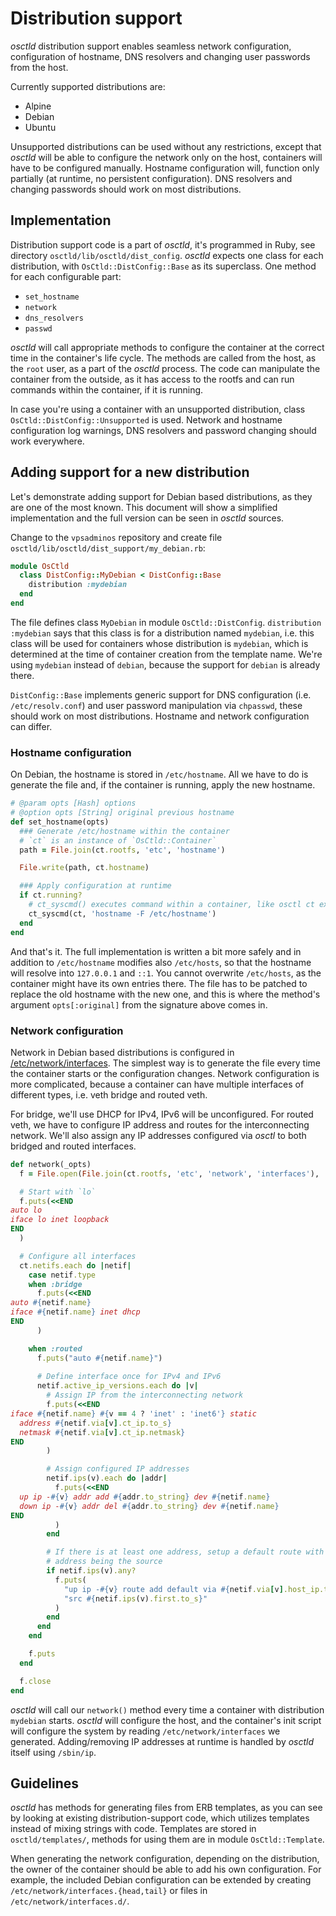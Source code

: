 # Distribution support
*osctld* distribution support enables seamless network configuration,
configuration of hostname, DNS resolvers and changing user passwords from
the host.

Currently supported distributions are:

 - Alpine
 - Debian
 - Ubuntu

Unsupported distributions can be used without any restrictions, except that
*osctld* will be able to configure the network only on the host, containers will
have to be configured manually. Hostname configuration will, function only
partially (at runtime, no persistent configuration). DNS resolvers and changing
passwords should work on most distributions.

## Implementation
Distribution support code is a part of *osctld*, it's programmed in Ruby,
see directory `osctld/lib/osctld/dist_config`. *osctld* expects one class for
each distribution, with `OsCtld::DistConfig::Base` as its superclass. One method
for each configurable part:

 - `set_hostname`
 - `network`
 - `dns_resolvers`
 - `passwd`

*osctld* will call appropriate methods to configure the container at the correct
time in the container's life cycle. The methods are called from the host, as
the `root` user, as a part of the *osctld* process. The code can manipulate
the container from the outside, as it has access to the rootfs and can run
commands within the container, if it is running.

In case you're using a container with an unsupported distribution, class
`OsCtld::DistConfig::Unsupported` is used. Network and hostname configuration
log warnings, DNS resolvers and password changing should work everywhere.

## Adding support for a new distribution
Let's demonstrate adding support for Debian based distributions, as they are one
of the most known. This document will show a simplified implementation
and the full version can be seen in *osctld* sources.

Change to the `vpsadminos` repository and create file
`osctld/lib/osctld/dist_support/my_debian.rb`:

```ruby
module OsCtld
  class DistConfig::MyDebian < DistConfig::Base
    distribution :mydebian
  end
end
```

The file defines class `MyDebian` in module `OsCtld::DistConfig`.
`distribution :mydebian` says that this class is for a distribution named
`mydebian`, i.e. this class will be used for containers whose distribution is
`mydebian`, which is determined at the time of container creation from
the template name. We're using `mydebian` instead of `debian`, because
the support for `debian` is already there.

`DistConfig::Base` implements generic support for DNS configuration (i.e.
`/etc/resolv.conf`) and user password manipulation via `chpasswd`, these should
work on most distributions. Hostname and network configuration can differ.

### Hostname configuration
On Debian, the hostname is stored in `/etc/hostname`. All we have to do is
generate the file and, if the container is running, apply the new hostname.

```ruby
# @param opts [Hash] options
# @option opts [String] original previous hostname
def set_hostname(opts)
  ### Generate /etc/hostname within the container
  # `ct` is an instance of `OsCtld::Container`
  path = File.join(ct.rootfs, 'etc', 'hostname')

  File.write(path, ct.hostname)

  ### Apply configuration at runtime
  if ct.running?
    # ct_syscmd() executes command within a container, like osctl ct exec
    ct_syscmd(ct, 'hostname -F /etc/hostname')
  end
end
```

And that's it. The full implementation is written a bit more safely
and in addition to `/etc/hostname` modifies also `/etc/hosts`, so that the
hostname will resolve into `127.0.0.1` and `::1`. You cannot overwrite
`/etc/hosts`, as the container might have its own entries there. The file has to
be patched to replace the old hostname with the new one, and this is where
the method's argument `opts[:original]` from the signature above comes in.

### Network configuration
Network in Debian based distributions is configured
in [/etc/network/interfaces](https://wiki.debian.org/NetworkConfiguration).
The simplest way is to generate the file every time the container starts or
the configuration changes. Network configuration is more complicated, because
a container can have multiple interfaces of different types, i.e. veth bridge
and routed veth.

For bridge, we'll use DHCP for IPv4, IPv6 will be unconfigured. For routed veth,
we have to configure IP address and routes for the interconnecting network.
We'll also assign any IP addresses configured via *osctl* to both bridged
and routed interfaces.

```ruby
def network(_opts)
  f = File.open(File.join(ct.rootfs, 'etc', 'network', 'interfaces'), 'w')

  # Start with `lo`
  f.puts(<<END
auto lo
iface lo inet loopback
END
  )

  # Configure all interfaces
  ct.netifs.each do |netif|
    case netif.type
    when :bridge
      f.puts(<<END
auto #{netif.name}
iface #{netif.name} inet dhcp
END
      )

    when :routed
      f.puts("auto #{netif.name}")
    
      # Define interface once for IPv4 and IPv6
      netif.active_ip_versions.each do |v|
        # Assign IP from the interconnecting network
        f.puts(<<END
iface #{netif.name} #{v == 4 ? 'inet' : 'inet6'} static
  address #{netif.via[v].ct_ip.to_s}
  netmask #{netif.via[v].ct_ip.netmask}
END
        )

        # Assign configured IP addresses
        netif.ips(v).each do |addr|
          f.puts(<<END
  up ip -#{v} addr add #{addr.to_string} dev #{netif.name}
  down ip -#{v} addr del #{addr.to_string} dev #{netif.name}
END
          )
        end

        # If there is at least one address, setup a default route with that
        # address being the source
        if netif.ips(v).any?
          f.puts(
            "up ip -#{v} route add default via #{netif.via[v].host_ip.to_s} "+
            "src #{netif.ips(v).first.to_s}"
          )
        end
      end
    end

    f.puts
  end

  f.close
end
```

*osctld* will call our `network()` method every time a container with
distribution `mydebian` starts. *osctld* will configure the host, and
the container's init script will configure the system by reading
`/etc/network/interfaces` we generated. Adding/removing IP addresses at runtime
is handled by *osctld* itself using `/sbin/ip`.

## Guidelines
*osctld* has methods for generating files from ERB templates, as you can see by
looking at existing distribution-support code, which utilizes templates instead
of mixing strings with code. Templates are stored in `osctld/templates/`,
methods for using them are in module `OsCtld::Template`.

When generating the network configuration, depending on the distribution,
the owner of the container should be able to add his own configuration. For
example, the included Debian configuration can be extended by creating
`/etc/network/interfaces.{head,tail}` or files in `/etc/network/interfaces.d/`.
